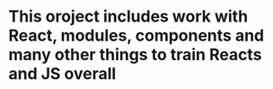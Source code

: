 # This oroject includes work with React, modules, components and many other things to train Reacts and JS overall
